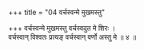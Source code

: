 +++
title = "04 वर्चस्वन्मे मुखमस्तु"

+++
वर्चस्वन्मे मुखमस्तु वर्चस्वदुत मे शिरः ।  
वर्चस्वान् विश्वतः प्रत्यङ् वर्चस्वान् वर्णो अस्तु मे ॥ ४ ॥